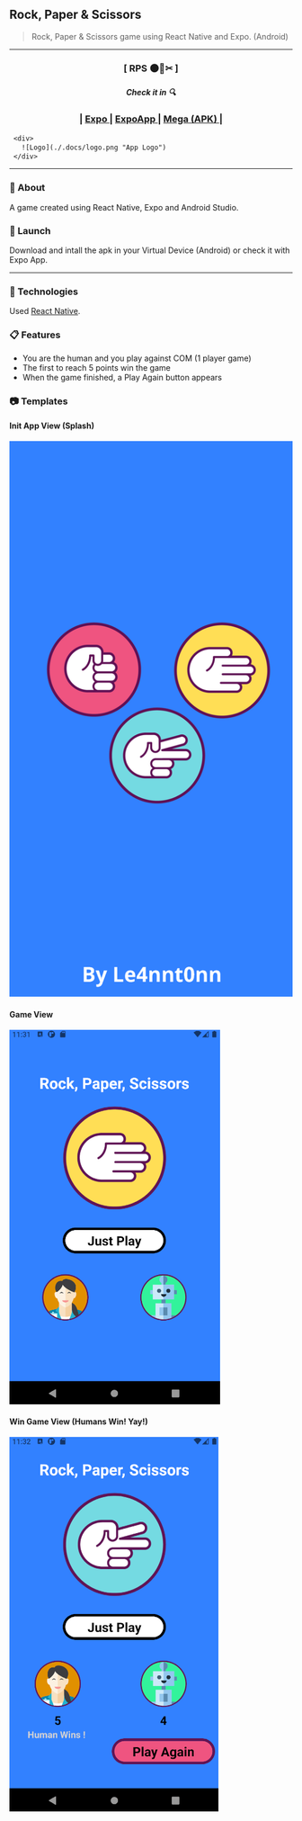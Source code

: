## Rock, Paper & Scissors

 > Rock, Paper & Scissors game using React Native and Expo. (Android)

 ***

 <div align="center">
    <h3>[ RPS 🌑🧻✂ ]<h3>
    <h5>Check it in 🔍</h5>
    <h3>
        <span> | </span>
         <a href="https://expo.dev/accounts/le4nnt0nn/projects/rps-rn/builds/ee949d79-21c5-4879-a39d-22d2fe684457">
            Expo
        </a>
        <span> | </span>
        <a href="https://expo.dev/@le4nnt0nn/rps-rn">
            ExpoApp
        </a>
        <span> | </span>
        <a href="https://mega.nz/file/1BwWhACJ#IL8e6Fi_RLTdbjhhJ8wmLnScJx3ronrK8pLHihjHOhA">
            Mega (APK)
        </a>
        <span> | </span>
    </h3>
</div>
     
     <div>
       ![Logo](./.docs/logo.png "App Logo")
     </div>

***

### 📄 About 

A game created using React Native, Expo and Android Studio. 

### 🚀 Launch

Download and intall the apk in your Virtual Device (Android) or check it with Expo App.


***

### 🧪 Technologies

Used [React Native](https://reactnative.dev/ "React Native Documentation").


### 📋 Features

* You are the human and you play against COM (1 player game)
* The first to reach 5 points win the game 
* When the game finished, a Play Again button appears
 
### 📷 Templates

#### Init App View (Splash)
![Splash](./.docs/splash.png "Splash View")
     
#### Game View
![Overview](./.docs/overview.png "Main View")     
     
#### Win Game View (Humans Win! Yay!)
![OverviewVictory](./.docs/overview2.png "Victory View")
